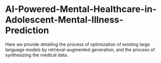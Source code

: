 # AI-Powered-Mental-Healthcare-in-Adolescent-Mental-Illness-Prediction
Here we provide detailing the process of optimization of existing large language models by retrieval-augmented generation, and the process of synthesizing the medical data.

